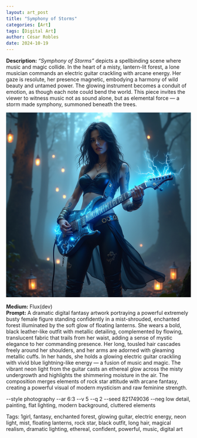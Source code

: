 ```yaml
---
layout: art_post
title: "Symphony of Storms"
categories: [Art]
tags: [Digital Art]
author: César Robles
date: 2024-10-19
---
```

**Description:** *“Symphony of Storms”* depicts a spellbinding scene where music and magic collide. In the heart of a misty, lantern-lit forest, a lone musician commands an electric guitar crackling with arcane energy. Her gaze is resolute, her presence magnetic, embodying a harmony of wild beauty and untamed power. The glowing instrument becomes a conduit of emotion, as though each note could bend the world. This piece invites the viewer to witness music not as sound alone, but as elemental force — a storm made symphony, summoned beneath the trees.

![Symphony of Storms](/imag/digital_art/symphony_of_storms.jpg)

**Medium:** Flux(dev)\
**Prompt:** A dramatic digital fantasy artwork portraying a powerful extremely busty female figure standing confidently in a mist-shrouded, enchanted forest illuminated by the soft glow of floating lanterns. She wears a bold, black leather-like outfit with metallic detailing, complemented by flowing, translucent fabric that trails from her waist, adding a sense of mystic elegance to her commanding presence. Her long, tousled hair cascades freely around her shoulders, and her arms are adorned with gleaming metallic cuffs. In her hands, she holds a glowing electric guitar crackling with vivid blue lightning-like energy — a fusion of music and magic. The vibrant neon light from the guitar casts an ethereal glow across the misty undergrowth and highlights the shimmering moisture in the air. The composition merges elements of rock star attitude with arcane fantasy, creating a powerful visual of modern mysticism and raw feminine strength.

--style photography --ar 6:3 --v 5 --q 2 --seed 821749036 --neg low detail, painting, flat lighting, modern background, cluttered elements

Tags: 1girl, fantasy, enchanted forest, glowing guitar, electric energy, neon light, mist, floating lanterns, rock star, black outfit, long hair, magical realism, dramatic lighting, ethereal, confident, powerful, music, digital art